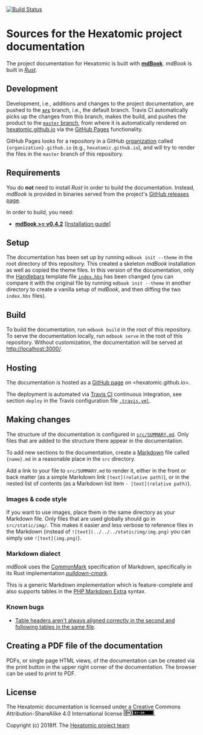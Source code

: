 [![Build Status](https://github.com/hexatomic/hexatomic.github.io/actions/workflows/deploy.yml/badge.svg)](https://github.com/hexatomic/hexatomic.github.io/actions/workflows/deploy.yml/)

# Sources for the Hexatomic project documentation

The project documentation for Hexatomic is built with 
[**mdBook**](https://github.com/rust-lang-nursery/mdBook). *mdBook* is built
in [*Rust*](https://www.rust-lang.org).

## Development

Development, i.e., additions and changes to the project documentation, are
pushed to the [**`src`**](https://github.com/hexatomic/hexatomic.github.io/tree/src) 
branch, i.e., the default branch. Travis CI automatically
picks up the changes from this branch, makes the build, and pushes the product
to the 
[`master` branch](https://github.com/hexatomic/hexatomic.github.io/tree/master), 
from where it is automatically rendered on 
[hexatomic.github.io](https://hexatomic.github.io) via the 
[GitHub Pages](https://pages.github.com/) functionality. 

GitHub Pages looks for a repository in
a GitHub [organization](https://help.github.com/articles/about-organizations/) 
called `{organization}.github.io` (e.g., 
`hexatomic.github.io`), and will try to render the files in the `master` branch
of this repository.

## Requirements

You do **not** need to install *Rust* in order to build the documentation.
Instead, *mdBook* is provided in binaries served from the project's [GitHub
releases page](https://github.com/rust-lang-nursery/mdBook/releases).

In order to build, you need:

- [**mdBook >= v0.4.2**](https://github.com/rust-lang-nursery/mdBook/releases/tag/v0.4.2)
[[Installation guide](https://rust-lang-nursery.github.io/mdBook/cli/index.html)]

## Setup

The documentation has been set up by running `mdbook init --theme` in the
root directory of this repository. This created a skeleton *mdBook* installation
as well as copied the theme files. In this version of the documentation, 
only the [Handlebars](https://handlebarsjs.com/) template file 
[`index.hbs`](/home/stephan/src/hexatomic.github.io/src/theme/index.hbs) has 
been changed (you can compare it with the original file by running
`mdbook init --theme` in another directory to create a vanilla setup of 
*mdBook*, and then diffing the two `index.hbs` files).

## Build

To build the documentation, run `mdbook build` in the root of this repository.
To serve the documentation locally, run `mdbook serve` in the root of this
repository. Without customization, the documentation will be served at 
<http://localhost:3000/>.

## Hosting

The documentation is hosted as a [GitHub page](https://pages.github.com/) on 
<hexatomic.github.io>.

The deployment is automated via [Travis CI](https://travis-ci.org/) continuous 
integration, see section `deploy` in the Travis configuration file 
[`.travis.yml`](.travis.yml).

## Making changes

The structure of the documentation is configured in 
[`src/SUMMARY.md`](src/SUMMARY.md). Only files that are added to the structure
there appear in the documentation.

To add new sections to the documentation, create a 
[Markdown](https://en.wikipedia.org/wiki/Markdown) file called
`{name}.md` in a reasonable place in the `src` directory. 

Add a link to your file to `src/SUMMARY.md` to render it, either in the front or
back matter (as a simple Markdown link `[text](relative path)`), or in the 
nested list of contents (as a Markdown list item `- [text](relative path)`).

### Images & code style

If you want to use images, place them in the same directory as your Markdown
file. Only files that are used globally should go in `src/static/img/`. This
makes it easier and less verbose to reference files in the Markdown (instead of
`![text](../../../static/img/img.png)` you can simply use `![text](img.png)`).

### Markdown dialect

*mdBook* uses the
[CommonMark](https://commonmark.org/) specification of Markdown, specifically in 
its Rust implementation 
[*pulldown-cmark*](https://github.com/raphlinus/pulldown-cmark).

This is a generic Markdown implementation which is feature-complete and also
supports tables in the 
[PHP Markdown Extra](https://michelf.ca/projects/php-markdown/extra/#table) 
syntax.

### Known bugs

- [Table headers aren't always aligned correctly in the second and following 
tables in the same file](https://github.com/rust-lang-nursery/mdBook/issues/825).

## Creating a PDF file of the documentation

PDFs, or single page HTML views, of the documentation can be created via the
print button in the upper right corner of the documentation. The browser can
be used to print to PDF.

## License

The Hexatomic documentation is licensed under a Creative Commons 
Attribution-ShareAlike 4.0 International license
[![CC-By-SA-4.0 badge](src/static/img/cc-by-sa.png)](LICENSE).

Copyright (c) 2018ff. The [Hexatomic project team](https://github.com/orgs/hexatomic/teams/project/members)
